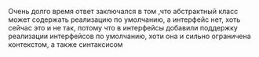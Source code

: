Очень долго время ответ заключался в том ,что абстрактный класс может содержать реализацию по умолчанию, а интерфейс нет, хоть сейчас это и не так, потому что в интерфейсы добавили поддержку реализации интерфейсов по умолчанию, хоти она и сильно ограничена контекстом, а также синтаксисом